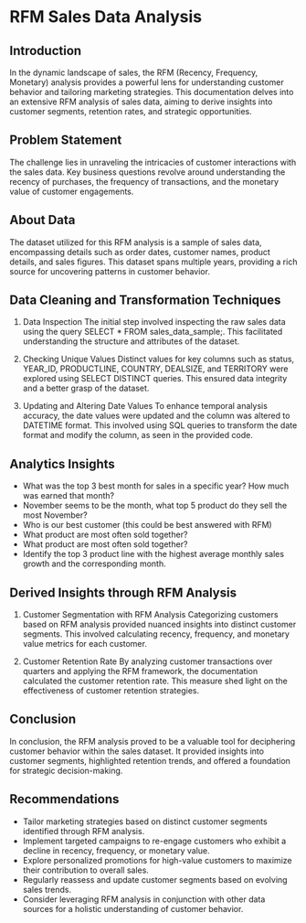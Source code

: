 # RFM Sales Data Analysis

## Introduction
In the dynamic landscape of sales, the RFM (Recency, Frequency, Monetary) analysis provides a powerful lens for understanding customer behavior and tailoring marketing strategies. This documentation delves into an extensive RFM analysis of sales data, aiming to derive insights into customer segments, retention rates, and strategic opportunities.

## Problem Statement
The challenge lies in unraveling the intricacies of customer interactions with the sales data. Key business questions revolve around understanding the recency of purchases, the frequency of transactions, and the monetary value of customer engagements.

## About Data
The dataset utilized for this RFM analysis is a sample of sales data, encompassing details such as order dates, customer names, product details, and sales figures. This dataset spans multiple years, providing a rich source for uncovering patterns in customer behavior.

## Data Cleaning and Transformation Techniques
1. Data Inspection
The initial step involved inspecting the raw sales data using the query SELECT * FROM sales_data_sample;. This facilitated understanding the structure and attributes of the dataset.

2. Checking Unique Values
Distinct values for key columns such as status, YEAR_ID, PRODUCTLINE, COUNTRY, DEALSIZE, and TERRITORY were explored using SELECT DISTINCT queries. This ensured data integrity and a better grasp of the dataset.

3. Updating and Altering Date Values
To enhance temporal analysis accuracy, the date values were updated and the column was altered to DATETIME format. This involved using SQL queries to transform the date format and modify the column, as seen in the provided code.

## Analytics Insights
- What was the top 3 best month for sales in a specific year? How much was earned that month?
- November seems to be the month, what top 5 product do they sell the most November?
- Who is our best customer (this could be best answered with RFM)
- What product are most often sold together?
- What product are most often sold together?
- Identify the top 3 product line with the highest average monthly sales growth and the corresponding month.


## Derived Insights through RFM Analysis
1. Customer Segmentation with RFM Analysis
Categorizing customers based on RFM analysis provided nuanced insights into distinct customer segments. This involved calculating recency, frequency, and monetary value metrics for each customer.

2. Customer Retention Rate
By analyzing customer transactions over quarters and applying the RFM framework, the documentation calculated the customer retention rate. This measure shed light on the effectiveness of customer retention strategies.

## Conclusion
In conclusion, the RFM analysis proved to be a valuable tool for deciphering customer behavior within the sales dataset. It provided insights into customer segments, highlighted retention trends, and offered a foundation for strategic decision-making.

## Recommendations
- Tailor marketing strategies based on distinct customer segments identified through RFM analysis.
- Implement targeted campaigns to re-engage customers who exhibit a decline in recency, frequency, or monetary value.
- Explore personalized promotions for high-value customers to maximize their contribution to overall sales.
- Regularly reassess and update customer segments based on evolving sales trends.
- Consider leveraging RFM analysis in conjunction with other data sources for a holistic understanding of customer behavior.
